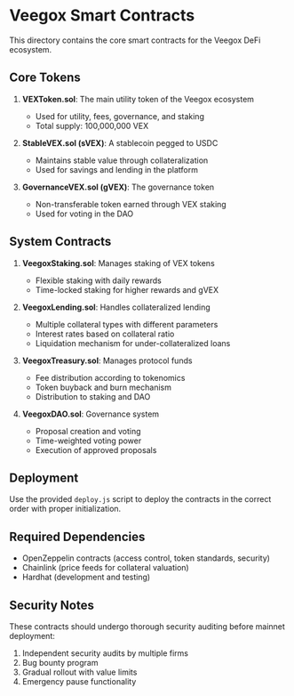 
# Veegox Smart Contracts

This directory contains the core smart contracts for the Veegox DeFi ecosystem.

## Core Tokens

1. **VEXToken.sol**: The main utility token of the Veegox ecosystem
   - Used for utility, fees, governance, and staking
   - Total supply: 100,000,000 VEX

2. **StableVEX.sol (sVEX)**: A stablecoin pegged to USDC
   - Maintains stable value through collateralization
   - Used for savings and lending in the platform

3. **GovernanceVEX.sol (gVEX)**: The governance token
   - Non-transferable token earned through VEX staking
   - Used for voting in the DAO

## System Contracts

1. **VeegoxStaking.sol**: Manages staking of VEX tokens
   - Flexible staking with daily rewards
   - Time-locked staking for higher rewards and gVEX

2. **VeegoxLending.sol**: Handles collateralized lending
   - Multiple collateral types with different parameters
   - Interest rates based on collateral ratio
   - Liquidation mechanism for under-collateralized loans

3. **VeegoxTreasury.sol**: Manages protocol funds
   - Fee distribution according to tokenomics
   - Token buyback and burn mechanism
   - Distribution to staking and DAO

4. **VeegoxDAO.sol**: Governance system
   - Proposal creation and voting
   - Time-weighted voting power
   - Execution of approved proposals

## Deployment

Use the provided `deploy.js` script to deploy the contracts in the correct order with proper initialization.

## Required Dependencies

- OpenZeppelin contracts (access control, token standards, security)
- Chainlink (price feeds for collateral valuation)
- Hardhat (development and testing)

## Security Notes

These contracts should undergo thorough security auditing before mainnet deployment:
1. Independent security audits by multiple firms
2. Bug bounty program
3. Gradual rollout with value limits
4. Emergency pause functionality
